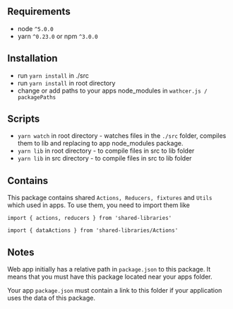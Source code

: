 ## Requirements

* node `^5.0.0`
* yarn `^0.23.0` or npm `^3.0.0`

## Installation

* run `yarn install` in ./src
* run `yarn install` in root directory
* change or add paths to your apps node_modules in `wathcer.js / packagePaths`

## Scripts

* `yarn watch` in root directory - watches files in the  `./src` folder, compiles them to lib and replacing to app node_modules package.
* `yarn lib` in root directory - to compile files in src to lib folder
* `yarn lib` in src directory - to compile files in src to lib folder

## Contains

This package contains shared `Actions, Reducers, fixtures` and `Utils` which used in apps.
To use them, you need to import them like

`import { actions, reducers } from 'shared-libraries'`

`import { dataActions } from 'shared-libraries/Actions'`

## Notes

Web app initially has a relative path in `package.json` to this package. It means that you must have this package located near your apps folder.

Your app `package.json` must contain a link to this folder if your application uses the data of this package.